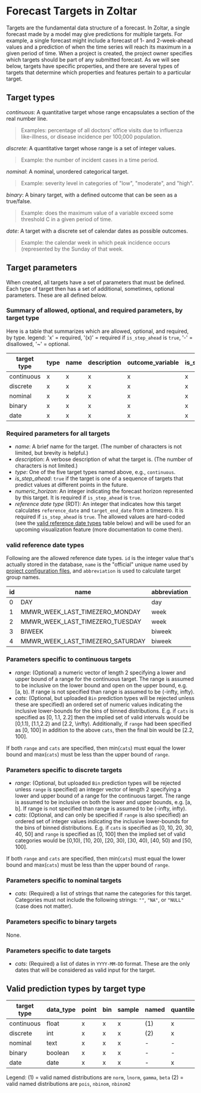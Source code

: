 # Forecast Targets in Zoltar

Targets are the fundamental data structure of a forecast. In Zoltar, a single forecast made by a model may give predictions for multiple targets. For example, a single forecast might include a forecast of 1- and 2-week-ahead values and a prediction of when the time series will reach its maximum in a given period of time. When a project is created, the project owner specifies which targets should be part of any submitted forecast. As we will see below, targets have specific properties, and there are several types of targets that determine which properties and features pertain to a particular target.


## Target types

*continuous*: A quantitative target whose range encapsulates a section of the real number line. 
> Examples: percentage of all doctors' office visits due to influenza like-illness, or disease incidence per 100,000 population.

*discrete*: A quantitative target whose range is a set of integer values. 
> Example: the number of incident cases in a time period.

*nominal*: A nominal, unordered categorical target. 
> Example: severity level in categories of "low", "moderate", and "high".

*binary*: A binary target, with a defined outcome that can be seen as a true/false. 
> Example: does the maximum value of a variable exceed some threshold C in a given period of time.

*date*: A target with a discrete set of calendar dates as possible outcomes. 
> Example: the calendar week in which peak incidence occurs (represented by the Sunday of that week.


## Target parameters

When created, all targets have a set of parameters that must be defined. Each type of target then has a set of additional, sometimes, optional parameters. These are all defined below.

### Summary of allowed, optional, and required parameters, by target type

Here is a table that summarizes which are allowed, optional, and required, by type. legend: 'x' = required, '(x)' = required if `is_step_ahead` is `true`, '-' = disallowed, '~' = optional.

| target type | type | name | description | outcome_variable | is_step_ahead | numeric_horizon | RDT | range | cats |
|-------------|------|------|-------------|------------------|---------------|-----------------|-----|-------|------|
| continuous  | x    | x    | x           | x                | x             | (x)             | (x) | ~     | ~    |
| discrete    | x    | x    | x           | x                | x             | (x)             | (x) | ~     | ~    |
| nominal     | x    | x    | x           | x                | x             | (x)             | (x) | -     | x    |
| binary      | x    | x    | x           | x                | x             | (x)             | (x) | -     | -    |
| date        | x    | x    | x           | x                | x             | (x)             | (x) | -     | x    |

### Required parameters for all targets

- *name*: A brief name for the target. (The number of characters is not limited, but brevity is helpful.)
- *description*: A verbose description of what the target is. (The number of characters is not limited.)
- *type*: One of the five target types named above, e.g., `continuous`.
- *is_step_ahead*: `true` if the target is one of a sequence of targets that predict values at different points in the future.
- *numeric_horizon*: An integer indicating the forecast horizon represented by this target. It is required if `is_step_ahead` is `true`. 
- *reference date type* (RDT): An integer that indicates how this target calculates `reference_date` and `target_end_date` from a timezero. It is required if `is_step_ahead` is `true`. The allowed values are hard-coded (see the [valid reference date types](Targets.md#valid-reference-date-types) table below) and will be used for an upcoming visualization feature (more documentation to come then).

### valid reference date types

Following are the allowed reference date types. `id` is the integer value that's actually stored in the database, `name` is the "official" unique name used by [project configuration files](FileFormats.md#project-creation-configuration-json), and `abbreviation` is used to calculate target group names.

| id | name                              | abbreviation |
|----|-----------------------------------|--------------|
| 0  | DAY                               | day          |
| 1  | MMWR_WEEK_LAST_TIMEZERO_MONDAY    | week         |
| 2  | MMWR_WEEK_LAST_TIMEZERO_TUESDAY   | week         |
| 3  | BIWEEK                            | biweek       |
| 4  | MMWR_WEEK_LAST_TIMEZERO_SATURDAY  | biweek       |

### Parameters specific to continuous targets

- *range*: (Optional) a numeric vector of length 2 specifying a lower and upper bound of a range for the continuous target. The range is assumed to be inclusive on the lower bound and open on the upper bound, e.g. [a, b). If range is not specified than range is assumed to be (-infty, infty).
- *cats*: (Optional, but uploaded `Bin` prediction types will be rejected unless these are specified) an ordered set of numeric values indicating the inclusive lower-bounds for the bins of binned distributions. E.g. if `cats` is specified as [0, 1.1, 2.2] then the implied set of valid intervals would be [0,1.1), [1.1,2.2) and [2.2, \infty). Additionally, if `range` had been specified as [0, 100] in addition to the above `cats`, then the final bin would be [2.2, 100].
  <!-- NGR: is upper bound always specified as infinity?-->

If both `range` and `cats` are specified, then min(`cats`) must equal the lower bound and max(`cats`) must be less than the upper bound of `range`.

### Parameters  specific to discrete targets

- *range*: (Optional, but uploaded `Bin` prediction types will be rejected unless `range` is specified) an integer vector of length 2 specifying a lower and upper bound of a range for the continuous target. The range is assumed to be inclusive on both the lower and upper bounds, e.g. [a, b]. If range is not specified than range is assumed to be (-infty, infty).
- *cats*: (Optional, and can only be specified if `range` is also specified) an ordered set of integer values indicating the inclusive lower-bounds for the bins of binned distributions. E.g. if `cats` is specified as [0, 10, 20, 30, 40, 50] and `range` is specified as [0, 100] then the implied set of valid categories would be [0,10), [10, 20), [20, 30), [30, 40), [40, 50) and [50, 100].

If both `range` and `cats` are specified, then min(`cats`) must equal the lower bound and max(`cats`) must be less than the upper bound of `range`.

### Parameters  specific to nominal targets

- *cats*: (Required) a list of strings that name the categories for this target. Categories must not include the following strings: `""`, `"NA"`, or `"NULL"` (case does not matter).

### Parameters  specific to binary targets

None.

### Parameters  specific to date targets

- *cats*: (Required) a list of dates in `YYYY-MM-DD` format. These are the only dates that will be considered as valid input for the target. <!-- NGR: do we want to consider encoding the info about which dates are valid for particular ranges of timezeroes? I.e. embed the idea of "seasons" here? I say no, for starters?  -->

<!-- 
General notes on date targets
Date targets are represented by the `dates` data type in the database. On the one hand, original data, submitted with data_type="text" is retained. On the other hand, a transformed version of the data is also retained, as integer values. I order for this transformation to work, we must have a unique, well-defined method to transform the submitted text into integers. We rely on standard libraries for date transformations to ensure the transformations are valid and accurate. 

All input data into date targets must be unambiguously readable in "YYYY-MM-DD" or "YYYYMMDD" format. 

Every date target must have a set of dates (also in YYYYMMDD format) that are valid. For example, a "peak week" target might designate only a set of Sundays as valid dates. This would in essence force the dates/values to be a set of pre-specified dates. In the target description the project owner could specify that, external to Zoltar, the given set of dates would be translated into and represented as, say, MMWR weeks using the `MMWRweek` R package, or week-in-year as in `format(date, "%W")` (i.e., using strptime formatting rules).
 -->


## Valid prediction types by target type

| target type | data_type | point | bin | sample | named | quantile | mean | median | mode |
|-------------|-----------|-------|-----|--------|-------|----------|------|--------|------|
| continuous  | float     | x     | x   | x      | (1)   | x        | x    | x      | x    |
| discrete    | int       | x     | x   | x      | (2)   | x        | x    | x      | x    |
| nominal     | text      | x     | x   | x      | -     | -        |      |        | x    |
| binary      | boolean   | x     | x   | x      | -     | -        |      | x      | x    |
| date        | date      | x     | x   | x      | -     | x        | x    | x      | x    |

Legend:
(1) = valid named distributions are `norm`, `lnorm`, `gamma`, `beta`
(2) = valid named distributions are `pois`, `nbinom`, `nbinom2`
